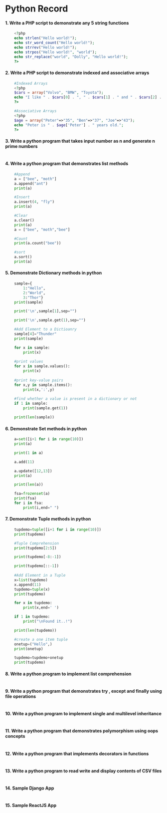 # Python Record
#### 1. Write a PHP script to demonstrate any 5 string functions
```php
    <?php
    echo strlen("Hello world!");
    echo str_word_count("Hello world!");
    echo strrev("Hello world!");
    echo strpos("Hello world!", "world");
    echo str_replace("world", "Dolly", "Hello world!");
    ?>
```
#### 2. Write a PHP script to demonstrate indexed and associative arrays
```php
    #Indexed Arrays
    <?php
    $cars = array("Volvo", "BMW", "Toyota");
    echo "I like " . $cars[0] . ", " . $cars[1] . " and " . $cars[2] . ".";
    ?>

    #Associative Arrays
    <?php
    $age = array("Peter"=>"35", "Ben"=>"37", "Joe"=>"43");
    echo "Peter is " . $age['Peter'] . " years old.";
    ?>
```
#### 3. Write a python program that takes input number as n and generate n prime numbers
```py
```
#### 4. Write a python program that demonstrates list methods
```py
    #Append
    a = ["bee", "moth"]
    a.append("ant")
    print(a)

    #Insert
    a.insert(4, "fly")
    print(a)

    #Clear
    a.clear()
    print(a)
    a = ["bee", "moth","bee"]

    #Count
    print(a.count("bee"))

    #sort
    a.sort()
    print(a)
```
#### 5. Demonstrate Dictionary methods in python
```py
    sample={
        1:"Hello",
        2:"World",
        3:"Thor"}
    print(sample)

    print('\n',sample[1],sep="")

    print('\n',sample.get(1),sep="")

    #Add Element to a Dictioanry 
    sample[4]="Thunder"
    print(sample)

    for x in sample:
        print(x)
    
    #print values
    for x in sample.values():
        print(x)
    
    #print key-value pairs
    for x,y in sample.items():
        print(x,':',y)
    
    #find whether a value is present in a dictionary or not
    if 1 in sample:
        print(sample.get(1))

    print(len(sample))
```
#### 6. Demonstrate Set methods in python
```py
    a=set([i+1 for i in range(10)])
    print(a)

    print(1 in a)

    a.add(11)

    a.update([12,13])
    print(a)

    print(len(a))

    fsa=frozenset(a)
    print(fsa)
    for i in fsa:
        print(i,end=" ")
```
#### 7. Demonstrate Tuple methods in python
```py
    tupdemo=tuple([i+1 for i in range(10)])
    print(tupdemo)

    #Tuple Comprehension
    print(tupdemo[2:5])

    print(tupdemo[-8:-1])

    print(tupdemo[::-1])
    
    #Add Element in a Tuple
    x=list(tupdemo)
    x.append(11)
    tupdemo=tuple(x)
    print(tupdemo)

    for x in tupdemo:
        print(x,end=' ')

    if 1 in tupdemo:
        print("\nFound it..!")

    print(len(tupdemo))

    #create a one item tuple
    onetup=("Hello",)
    print(onetup)

    tupdemo=tupdemo+onetup
    print(tupdemo)
```
#### 8. Write a python program to implement list comprehension
```py
```
#### 9. Write a python program that demonstrates try , except and finally using file operations
```py
```
#### 10. Write a python program to implement single and multilevel inheritance
```py
```
#### 11. Write a python program that demonstrates polymorphism using oops concepts
```py
```
#### 12. Write a python program that implements decorators in functions
```py
```
#### 13. Write a python program to read write and display contents of CSV files
```py
```
#### 14. Sample Django App
```py
```
#### 15. Sample ReactJS App
```py
```